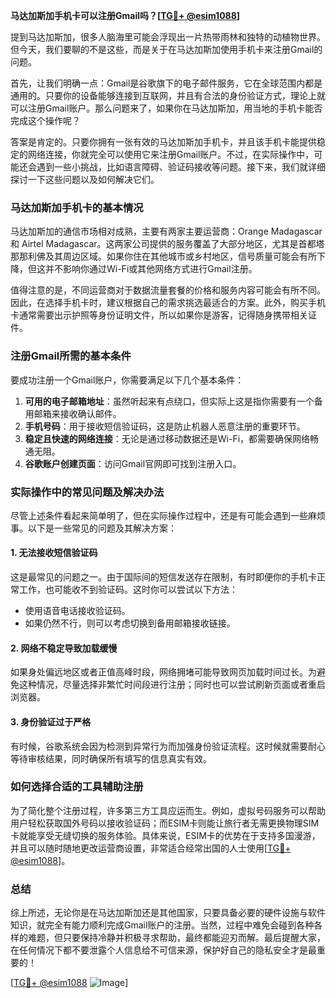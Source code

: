 **马达加斯加手机卡可以注册Gmail吗？[[TG💪+ @esim1088](https://t.me/s/esim1088)]**

提到马达加斯加，很多人脑海里可能会浮现出一片热带雨林和独特的动植物世界。但今天，我们要聊的不是这些，而是关于在马达加斯加使用手机卡来注册Gmail的问题。

首先，让我们明确一点：Gmail是谷歌旗下的电子邮件服务，它在全球范围内都是通用的。只要你的设备能够连接到互联网，并且有合法的身份验证方式，理论上就可以注册Gmail账户。那么问题来了，如果你在马达加斯加，用当地的手机卡能否完成这个操作呢？

答案是肯定的。只要你拥有一张有效的马达加斯加手机卡，并且该手机卡能提供稳定的网络连接，你就完全可以使用它来注册Gmail账户。不过，在实际操作中，可能还会遇到一些小挑战，比如语言障碍、验证码接收等问题。接下来，我们就详细探讨一下这些问题以及如何解决它们。

### 马达加斯加手机卡的基本情况

马达加斯加的通信市场相对成熟，主要有两家主要运营商：Orange Madagascar 和 Airtel Madagascar。这两家公司提供的服务覆盖了大部分地区，尤其是首都塔那那利佛及其周边区域。如果你住在其他城市或乡村地区，信号质量可能会有所下降，但这并不影响你通过Wi-Fi或其他网络方式进行Gmail注册。

值得注意的是，不同运营商对于数据流量套餐的价格和服务内容可能会有所不同。因此，在选择手机卡时，建议根据自己的需求挑选最适合的方案。此外，购买手机卡通常需要出示护照等身份证明文件，所以如果你是游客，记得随身携带相关证件。

### 注册Gmail所需的基本条件

要成功注册一个Gmail账户，你需要满足以下几个基本条件：

1. **可用的电子邮箱地址**：虽然听起来有点绕口，但实际上这是指你需要有一个备用邮箱来接收确认邮件。
2. **手机号码**：用于接收短信验证码，这是防止机器人恶意注册的重要环节。
3. **稳定且快速的网络连接**：无论是通过移动数据还是Wi-Fi，都需要确保网络畅通无阻。
4. **谷歌账户创建页面**：访问Gmail官网即可找到注册入口。

### 实际操作中的常见问题及解决办法

尽管上述条件看起来简单明了，但在实际操作过程中，还是有可能会遇到一些麻烦事。以下是一些常见的问题及其解决方案：

#### 1. 无法接收短信验证码
这是最常见的问题之一。由于国际间的短信发送存在限制，有时即便你的手机卡正常工作，也可能收不到验证码。这时你可以尝试以下方法：
- 使用语音电话接收验证码。
- 如果仍然不行，则可以考虑切换到备用邮箱接收链接。

#### 2. 网络不稳定导致加载缓慢
如果身处偏远地区或者正值高峰时段，网络拥堵可能导致网页加载时间过长。为避免这种情况，尽量选择非繁忙时间段进行注册；同时也可以尝试刷新页面或者重启浏览器。

#### 3. 身份验证过于严格
有时候，谷歌系统会因为检测到异常行为而加强身份验证流程。这时候就需要耐心等待审核结果，同时确保所有填写的信息真实有效。

### 如何选择合适的工具辅助注册

为了简化整个注册过程，许多第三方工具应运而生。例如，虚拟号码服务可以帮助用户轻松获取国外号码以接收验证码；而ESIM卡则能让旅行者无需更换物理SIM卡就能享受无缝切换的服务体验。具体来说，ESIM卡的优势在于支持多国漫游，并且可以随时随地更改运营商设置，非常适合经常出国的人士使用[[TG💪+ @esim1088](https://t.me/s/esim1088)]。

### 总结

综上所述，无论你是在马达加斯加还是其他国家，只要具备必要的硬件设施与软件知识，就完全有能力顺利完成Gmail账户的注册。当然，过程中难免会碰到各种各样的难题，但只要保持冷静并积极寻求帮助，最终都能迎刃而解。最后提醒大家，在任何情况下都不要泄露个人信息给不可信来源，保护好自己的隐私安全才是最重要的！

[[TG💪+ @esim1088](https://t.me/s/esim1088) ![Image](https://i.postimg.cc/4NQfJmqS/Snipaste-2025-05-13-00-14-12.png)]